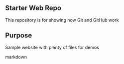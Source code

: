 ## Starter Web Repo

This repository is for showing how Git and GitHub work

## Purpose

Sample website with plenty of files for demos

markdown